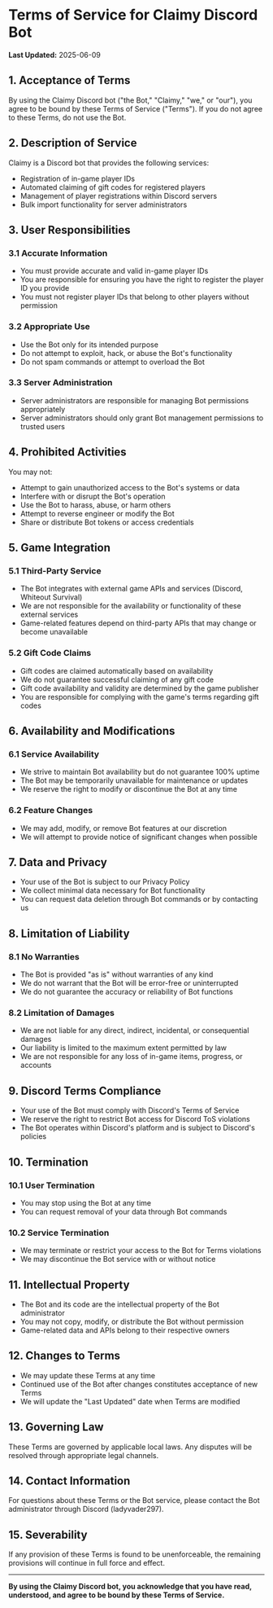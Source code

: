# Terms of Service for Claimy Discord Bot

**Last Updated:** 2025-06-09

## 1. Acceptance of Terms

By using the Claimy Discord bot ("the Bot," "Claimy," "we," or "our"), you agree to be bound by these Terms of Service ("Terms"). If you do not agree to these Terms, do not use the Bot.

## 2. Description of Service

Claimy is a Discord bot that provides the following services:
- Registration of in-game player IDs
- Automated claiming of gift codes for registered players
- Management of player registrations within Discord servers
- Bulk import functionality for server administrators

## 3. User Responsibilities

### 3.1 Accurate Information
- You must provide accurate and valid in-game player IDs
- You are responsible for ensuring you have the right to register the player ID you provide
- You must not register player IDs that belong to other players without permission

### 3.2 Appropriate Use
- Use the Bot only for its intended purpose
- Do not attempt to exploit, hack, or abuse the Bot's functionality
- Do not spam commands or attempt to overload the Bot

### 3.3 Server Administration
- Server administrators are responsible for managing Bot permissions appropriately
- Server administrators should only grant Bot management permissions to trusted users

## 4. Prohibited Activities

You may not:
- Attempt to gain unauthorized access to the Bot's systems or data
- Interfere with or disrupt the Bot's operation
- Use the Bot to harass, abuse, or harm others
- Attempt to reverse engineer or modify the Bot
- Share or distribute Bot tokens or access credentials

## 5. Game Integration

### 5.1 Third-Party Service
- The Bot integrates with external game APIs and services (Discord, Whiteout Survival)
- We are not responsible for the availability or functionality of these external services
- Game-related features depend on third-party APIs that may change or become unavailable

### 5.2 Gift Code Claims
- Gift codes are claimed automatically based on availability
- We do not guarantee successful claiming of any gift code
- Gift code availability and validity are determined by the game publisher
- You are responsible for complying with the game's terms regarding gift codes

## 6. Availability and Modifications

### 6.1 Service Availability
- We strive to maintain Bot availability but do not guarantee 100% uptime
- The Bot may be temporarily unavailable for maintenance or updates
- We reserve the right to modify or discontinue the Bot at any time

### 6.2 Feature Changes
- We may add, modify, or remove Bot features at our discretion
- We will attempt to provide notice of significant changes when possible

## 7. Data and Privacy

- Your use of the Bot is subject to our Privacy Policy
- We collect minimal data necessary for Bot functionality
- You can request data deletion through Bot commands or by contacting us

## 8. Limitation of Liability

### 8.1 No Warranties
- The Bot is provided "as is" without warranties of any kind
- We do not warrant that the Bot will be error-free or uninterrupted
- We do not guarantee the accuracy or reliability of Bot functions

### 8.2 Limitation of Damages
- We are not liable for any direct, indirect, incidental, or consequential damages
- Our liability is limited to the maximum extent permitted by law
- We are not responsible for any loss of in-game items, progress, or accounts

## 9. Discord Terms Compliance

- Your use of the Bot must comply with Discord's Terms of Service
- We reserve the right to restrict Bot access for Discord ToS violations
- The Bot operates within Discord's platform and is subject to Discord's policies

## 10. Termination

### 10.1 User Termination
- You may stop using the Bot at any time
- You can request removal of your data through Bot commands

### 10.2 Service Termination
- We may terminate or restrict your access to the Bot for Terms violations
- We may discontinue the Bot service with or without notice

## 11. Intellectual Property

- The Bot and its code are the intellectual property of the Bot administrator
- You may not copy, modify, or distribute the Bot without permission
- Game-related data and APIs belong to their respective owners

## 12. Changes to Terms

- We may update these Terms at any time
- Continued use of the Bot after changes constitutes acceptance of new Terms
- We will update the "Last Updated" date when Terms are modified

## 13. Governing Law

These Terms are governed by applicable local laws. Any disputes will be resolved through appropriate legal channels.

## 14. Contact Information

For questions about these Terms or the Bot service, please contact the Bot administrator through Discord (ladyvader297).

## 15. Severability

If any provision of these Terms is found to be unenforceable, the remaining provisions will continue in full force and effect.

---

**By using the Claimy Discord bot, you acknowledge that you have read, understood, and agree to be bound by these Terms of Service.**

